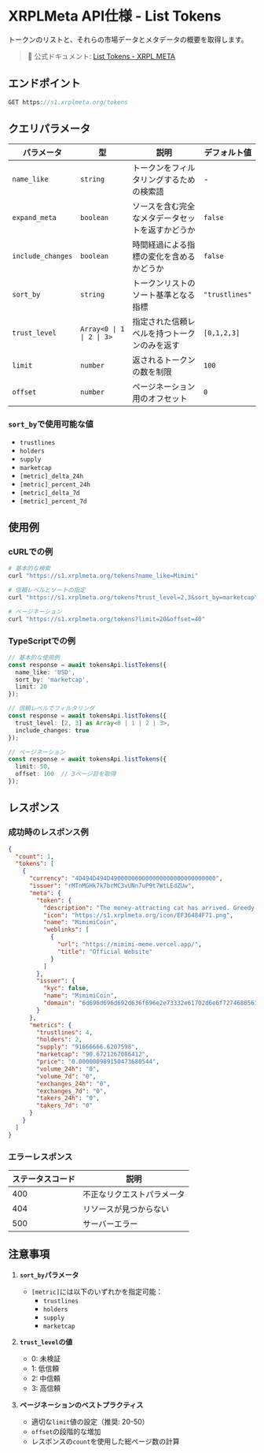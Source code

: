 # XRPLMeta API仕様 - List Tokens

トークンのリストと、それらの市場データとメタデータの概要を取得します。

> 📘 公式ドキュメント: [List Tokens - XRPL META](https://xrplmeta.org/docs/rest/list-tokens)

## エンドポイント

```typescript
GET https://s1.xrplmeta.org/tokens
```

## クエリパラメータ

| パラメータ | 型 | 説明 | デフォルト値 |
|------------|-----|------|--------------|
| `name_like` | `string` | トークンをフィルタリングするための検索語 | - |
| `expand_meta` | `boolean` | ソースを含む完全なメタデータセットを返すかどうか | `false` |
| `include_changes` | `boolean` | 時間経過による指標の変化を含めるかどうか | `false` |
| `sort_by` | `string` | トークンリストのソート基準となる指標 | `"trustlines"` |
| `trust_level` | `Array<0 \| 1 \| 2 \| 3>` | 指定された信頼レベルを持つトークンのみを返す | `[0,1,2,3]` |
| `limit` | `number` | 返されるトークンの数を制限 | `100` |
| `offset` | `number` | ページネーション用のオフセット | `0` |

### `sort_by`で使用可能な値
- `trustlines`
- `holders`
- `supply`
- `marketcap`
- `[metric]_delta_24h`
- `[metric]_percent_24h`
- `[metric]_delta_7d`
- `[metric]_percent_7d`

## 使用例

### cURLでの例

```bash
# 基本的な検索
curl "https://s1.xrplmeta.org/tokens?name_like=Mimimi"

# 信頼レベルとソートの指定
curl "https://s1.xrplmeta.org/tokens?trust_level=2,3&sort_by=marketcap"

# ページネーション
curl "https://s1.xrplmeta.org/tokens?limit=20&offset=40"
```

### TypeScriptでの例

```typescript
// 基本的な使用例
const response = await tokensApi.listTokens({
  name_like: 'USD',
  sort_by: 'marketcap',
  limit: 20
});

// 信頼レベルでフィルタリング
const response = await tokensApi.listTokens({
  trust_level: [2, 3] as Array<0 | 1 | 2 | 3>,
  include_changes: true
});

// ページネーション
const response = await tokensApi.listTokens({
  limit: 50,
  offset: 100  // 3ページ目を取得
});
```

## レスポンス

### 成功時のレスポンス例

```json
{
  "count": 1,
  "tokens": [
    {
      "currency": "4D494D494D490000000000000000000000000000",
      "issuer": "rMTnMGHk7k7brMC3vUNn7uP9t7WtLEdZUw",
      "meta": {
        "token": {
          "description": "The money-attracting cat has arrived. Greedy cats rule the meme world.",
          "icon": "https://s1.xrplmeta.org/icon/EF36484F71.png",
          "name": "MimimiCoin",
          "weblinks": [
            {
              "url": "https://mimimi-meme.vercel.app/",
              "title": "Official Website"
            }
          ]
        },
        "issuer": {
          "kyc": false,
          "name": "MimimiCoin",
          "domain": "6d696d696d692d636f696e2e73332e61702d6e6f727468656173742d312e616d617a6f6e6177732e636f6d"
        }
      },
      "metrics": {
        "trustlines": 4,
        "holders": 2,
        "supply": "91666666.6207598",
        "marketcap": "90.6721267086412",
        "price": "0.000000989150473680544",
        "volume_24h": "0",
        "volume_7d": "0",
        "exchanges_24h": "0",
        "exchanges_7d": "0",
        "takers_24h": "0",
        "takers_7d": "0"
      }
    }
  ]
}
```

### エラーレスポンス

| ステータスコード | 説明 |
|-----------------|------|
| 400 | 不正なリクエストパラメータ |
| 404 | リソースが見つからない |
| 500 | サーバーエラー |

## 注意事項

1. **`sort_by`パラメータ**
   - `[metric]`には以下のいずれかを指定可能：
     - `trustlines`
     - `holders`
     - `supply`
     - `marketcap`

2. **`trust_level`の値**
   - 0: 未検証
   - 1: 低信頼
   - 2: 中信頼
   - 3: 高信頼

3. **ページネーションのベストプラクティス**
   - 適切な`limit`値の設定（推奨: 20-50）
   - `offset`の段階的な増加
   - レスポンスの`count`を使用した総ページ数の計算
   